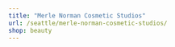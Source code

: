 ```yaml
---
title: "Merle Norman Cosmetic Studios"
url: /seattle/merle-norman-cosmetic-studios/
shop: beauty
---
```

